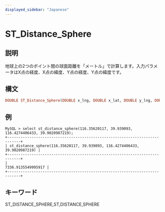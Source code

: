 ```yaml
---
displayed_sidebar: "Japanese"
---
```


# ST_Distance_Sphere

## 説明

地球上の2つのポイント間の球面距離を「メートル」で計算します。入力パラメータはX点の経度、X点の緯度、Y点の経度、Y点の緯度です。

## 構文

```Haskell
DOUBLE ST_Distance_Sphere(DOUBLE x_lng, DOUBLE x_lat, DOUBLE y_lng, DOUBLE x_lat)
```

## 例

```Plain Text
MySQL > select st_distance_sphere(116.35620117, 39.939093, 116.4274406433, 39.9020987219);
+----------------------------------------------------------------------------+
| st_distance_sphere(116.35620117, 39.939093, 116.4274406433, 39.9020987219) |
+----------------------------------------------------------------------------+
|                                                         7336.9135549995917 |
+----------------------------------------------------------------------------+
```

## キーワード

ST_DISTANCE_SPHERE,ST,DISTANCE,SPHERE